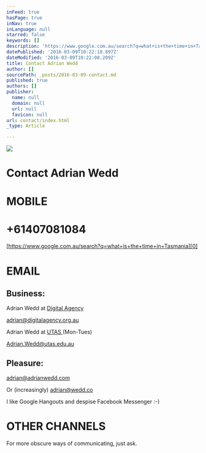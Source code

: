 ```yaml
---
inFeed: true
hasPage: true
inNav: true
inLanguage: null
starred: false
keywords: []
description: 'https://www.google.com.au/search?q=what+is+the+time+in+Tasmania'
datePublished: '2016-03-09T10:22:18.897Z'
dateModified: '2016-03-09T10:22:08.209Z'
title: Contact Adrian Wedd
author: []
sourcePath: _posts/2016-03-09-contact.md
published: true
authors: []
publisher:
  name: null
  domain: null
  url: null
  favicon: null
url: contact/index.html
_type: Article

---
```

![](https://s3-us-west-2.amazonaws.com/the-grid-img/p/b07c2ee56c64027df25a75fd9cefa489af230893.jpg)

# Contact Adrian Wedd

# MOBILE

# +61407081084 

[https://www.google.com.au/search?q=what+is+the+time+in+Tasmania][0]

# EMAIL

## Business:

Adrian Wedd  at [Digital Agency][1]

[adrian@digitalagency.org.au][2]

Adrian Wedd at [UTAS ][3](Mon-Tues)

[Adrian.Wedd@utas.edu.au][4]

## Pleasure:

adrian@adrianwedd.com

Or (increasingly) adrian@wedd.co

I like Google Hangouts and despise Facebook Messenger :-)

# OTHER CHANNELS

For more obscure ways of communicating, just ask.

[0]: https://www.google.com.au/search?q=what+is+the+time+in+Tasmania
[1]: d1g1tal.agency
[2]: adrian@digitalagency.org.au
[3]: www.utas.edu.au
[4]: Adrian.Wedd@utas.edu.au